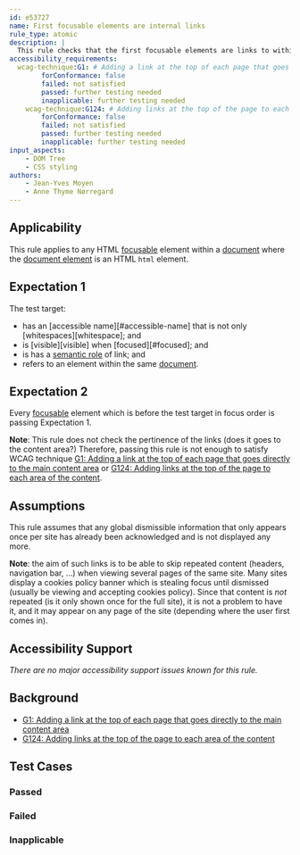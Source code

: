 ```yaml
---
id: e53727
name: First focusable elements are internal links
rule_type: atomic
description: |
  This rule checks that the first focusable elements are links to within the same page
accessibility_requirements:
  wcag-technique:G1: # Adding a link at the top of each page that goes directly to the main content area
		forConformance: false
		failed: not satisfied
		passed: further testing needed
		inapplicable: further testing needed
	wcag-technique:G124: # Adding links at the top of the page to each area of the content
		forConformance: false
		failed: not satisfied
		passed: further testing needed
		inapplicable: further testing needed
input_aspects:
	- DOM Tree
	- CSS styling
authors:
	- Jean-Yves Moyen
	- Anne Thyme Nørregard
---
```


## Applicability

This rule applies to any HTML [focusable](#focusable) element within a [document](https://www.w3.org/TR/dom/#concept-document) where the [document element](https://www.w3.org/TR/dom/#document-element) is an HTML `html` element.

## Expectation 1

The test target:
- has an [accessible name][#accessible-name] that is not only [whitespaces][whitespace]; and
- is [visible][visible] when [focused][#focused]; and
- is has a [semantic role](#semantic-role) of link; and
- refers to an element within the same [document](https://www.w3.org/TR/dom/#concept-document).

## Expectation 2

Every [focusable](#focusable) element which is before the test target in focus order is passing Expectation 1.

**Note**: This rule does not check the pertinence of the links (does it goes to the content area?) Therefore, passing this rule is not enough to satisfy WCAG technique [G1: Adding a link at the top of each page that goes directly to the main content area](https://www.w3.org/WAI/WCAG21/Techniques/general/G1) or [G124: Adding links at the top of the page to each area of the content](https://www.w3.org/WAI/WCAG21/Techniques/general/G124).

## Assumptions

This rule assumes that any global dismissible information that only appears once per site has already been acknowledged and is not displayed any more.

**Note**: the aim of such links is to be able to skip repeated content (headers, navigation bar, ...) when viewing several pages of the same site. Many sites display a cookies policy banner which is stealing focus until dismissed (usually be viewing and accepting cookies policy). Since that content is *not* repeated (is it only shown once for the full site), it is not a problem to have it, and it may appear on any page of the site (depending where the user first comes in).

## Accessibility Support

_There are no major accessibility support issues known for this rule._

## Background

- [G1: Adding a link at the top of each page that goes directly to the main content area](https://www.w3.org/WAI/WCAG21/Techniques/general/G1)
- [G124: Adding links at the top of the page to each area of the content](https://www.w3.org/WAI/WCAG21/Techniques/general/G124)

## Test Cases

### Passed

### Failed

### Inapplicable
